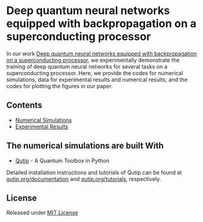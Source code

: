 # Deep quantum neural networks equipped with backpropagation on a superconducting processor


In our work [Deep quantum neural networks equipped with backpropagation on a superconducting processor](https://arxiv.org/abs/), we experimentally demonstrate the training of deep quantum neural networks for several tasks on a superconducting processor.
Here, we provide the codes for numerical simulations, data for experimental results and numerical results, and the codes for plotting the figures in our paper.

## Contents

- [Numerical Simulations](Numerical_Simulations)
- [Experimental Results](Experimental_Results)

## The numerical simulations are built With

* [Qutip](https://qutip.org) - A Quantum Toolbox in Python

Detailed installation instructions and tutorials of Qutip can be found at [qutip.org/documentation](https://qutip.org/documentation.html) and [qutip.org/tutorials](https://qutip.org/tutorials.html), respectively.


## License

Released under [MIT License](https://github.com/luzd19/Deep-quantum-neural-networks_equipped-with-backpropagation/blob/main/LICENSE) 

